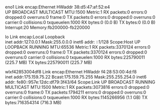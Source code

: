 eno1      Link encap:Ethernet  HWaddr 38:d5:47:af:52:e4  
          UP BROADCAST MULTICAST  MTU:1500  Metric:1
          RX packets:0 errors:0 dropped:0 overruns:0 frame:0
          TX packets:0 errors:0 dropped:0 overruns:0 carrier:0
          collisions:0 txqueuelen:1000 
          RX bytes:0 (0.0 B)  TX bytes:0 (0.0 B)
          Interrupt:20 Memory:fb200000-fb220000 

lo        Link encap:Local Loopback  
          inet addr:127.0.0.1  Mask:255.0.0.0
          inet6 addr: ::1/128 Scope:Host
          UP LOOPBACK RUNNING  MTU:65536  Metric:1
          RX packets:3370124 errors:0 dropped:0 overruns:0 frame:0
          TX packets:3370124 errors:0 dropped:0 overruns:0 carrier:0
          collisions:0 txqueuelen:1000 
          RX bytes:225790011 (225.7 MB)  TX bytes:225790011 (225.7 MB)

wlxf42853004df8 Link encap:Ethernet  HWaddr f4:28:53:00:4d:f8  
          inet addr:175.159.75.22  Bcast:175.159.75.255  Mask:255.255.254.0
          inet6 addr: fe80::957e:12dc:df79:3f43/64 Scope:Link
          UP BROADCAST RUNNING MULTICAST  MTU:1500  Metric:1
          RX packets:3073816 errors:0 dropped:0 overruns:0 frame:0
          TX packets:1794211 errors:0 dropped:0 overruns:0 carrier:0
          collisions:0 txqueuelen:1000 
          RX bytes:1145266956 (1.1 GB)  TX bytes:716354314 (716.3 MB)


